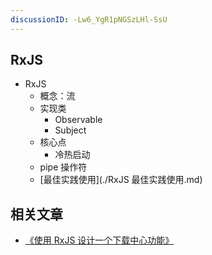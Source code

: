 ```yaml
---
discussionID: -Lw6_YgR1pNGSzLHl-SsU
---
```

## RxJS

- RxJS
  - 概念：流
  - 实现类
    - Observable
    - Subject
  - 核心点
    - 冷热启动
  - pipe 操作符
  - [最佳实践使用](./RxJS 最佳实践使用.md)

## 相关文章

- [《使用 RxJS 设计一个下载中心功能》](./下载中心功能设计实现.md)